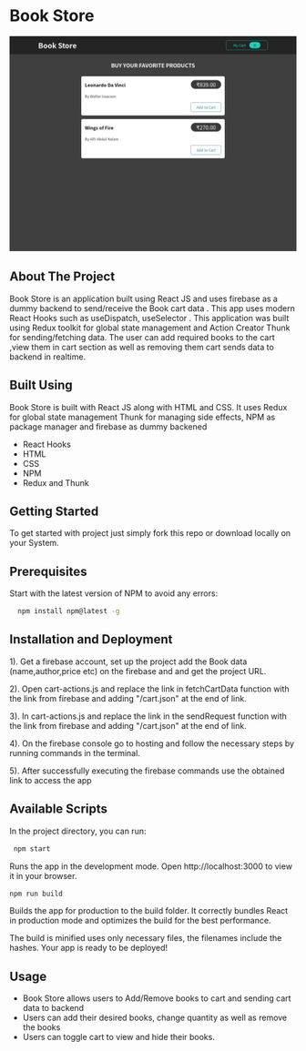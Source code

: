# Book Store

![App Screenshot](src/img/BookStoreApp.png)

## About The Project

Book Store is an application built using
React JS and uses firebase as a dummy backend to send/receive the Book cart data
. This app uses modern React Hooks such as
useDispatch, useSelector
. This application was
built using Redux toolkit for global state management and Action Creator
Thunk for sending/fetching data.
The user can add required books to the cart
,view them in cart section as well as removing them cart sends data to backend in realtime.

## Built Using

Book Store is built with React JS along with HTML and CSS.
It uses Redux for global state management
Thunk for managing side effects, NPM as package manager and firebase
as dummy backened

- React Hooks
- HTML
- CSS
- NPM
- Redux and Thunk

## Getting Started

To get started with project just simply fork this repo or download locally on your System.

## Prerequisites

Start with the latest version of NPM to avoid any errors:

```bash
  npm install npm@latest -g
```

## Installation and Deployment

1). Get a firebase account, set up the project add the Book data (name,author,price etc) on the firebase and and get the project URL.

2). Open cart-actions.js and replace the link in fetchCartData
function with
the link from firebase and adding "/cart.json" at the end of link.

3). In cart-actions.js and replace the link in the sendRequest function
with
the link from firebase and adding "/cart.json" at the end of link.

4). On the firebase console go to hosting and follow the necessary steps by running
commands in the terminal.

5). After successfully executing the firebase commands use the obtained link to access the app

## Available Scripts

In the project directory, you can run:

```bash
 npm start
```

Runs the app in the development mode.
Open http://localhost:3000 to view it in your browser.

```bash
npm run build
```

Builds the app for production to the build folder.
It correctly bundles React in production mode and optimizes the build for the best performance.

The build is minified uses only necessary files, the filenames include the hashes.
Your app is ready to be deployed!

## Usage

- Book Store allows users to Add/Remove books to cart and sending cart data to backend
- Users can add their desired books, change quantity as well as remove the books
- Users can toggle cart to view and hide their books.
